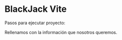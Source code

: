 # BlackJack Vite

Pasos para ejecutar proyecto:

Rellenamos con la información que nosotros queremos.
